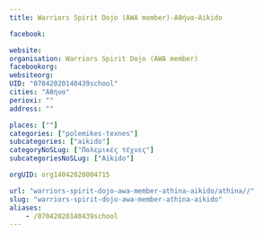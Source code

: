 ```yaml
---
title: Warriors Spirit Dojo (AWA member)-Αθήνα-Aikido

facebook:

website:
organisation: Warriors Spirit Dojo (AWA member)
facebookorg:
websiteorg:
UID: "07042020140439school"
cities: "Αθήνα"
perioxi: ""
address: ""

places: [""]
categories: ["polemikes-texnes"]
subcategories: ["aikido"]
categoryNoSLug: ["Πολεμικές τέχνες"]
subcategoriesNoSLug: ["Aikido"]

orgUID: org14042020004715

url: "warriors-spirit-dojo-awa-member-athina-aikido/athina//"
slug: "warriors-spirit-dojo-awa-member-athina-aikido"
aliases:
    - /07042020140439school
---
```





